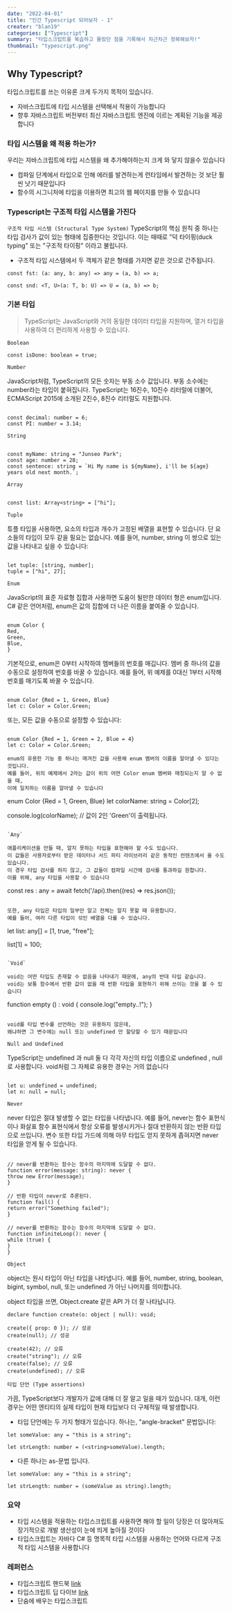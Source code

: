 ```yaml
---
date: "2022-04-01"
title: "인간 Typescript 되어보자 - 1"
creater: "blan19"
categories: ["Typescript"]
summary: "타입스크립트를 복습하고 몰랐던 점을 기록해서 차근차근 정복해보자!"
thumbnail: "typescript.png"
---
```


## Why Typescript?

타입스크립트를 쓰는 이유론 크게 두가지 목적이 있습니다.

- 자바스크립트에 타입 시스템을 선택해서 적용이 가능합니다
- 향후 자바스크립트 버전부터 최신 자바스크립트 엔진에 이르는 계획된 기능을 제공합니다

### 타입 시스템을 왜 적용 하는가?

우리는 자바스크립트에 타입 시스템을 왜 추가해야하는지 크게 와 닿지 않을수 있습니다

- 컴파일 단계에서 타입으로 인해 에러를 발견하는게 런타임에서 발견하는 것 보단 훨씬 낫기 때문입니다
- 함수의 시그니처에 타입을 이용하면 최고의 웹 페이지를 만들 수 있습니다

### Typescript는 구조적 타입 시스템을 가진다

`구조적 타입 시스템 (Structural Type System)`
TypeScript의 핵심 원칙 중 하나는 타입 검사가 값이 있는 형태에 집중한다는 것입니다. 이는 때때로 "덕 타이핑(duck typing" 또는 "구조적 타이핑" 이라고 불립니다.

- 구조적 타입 시스템에서 두 객체가 같은 형태를 가지면 같은 것으로 간주됩니다.

```
const fst: (a: any, b: any) => any = (a, b) => a;

const snd: <T, U>(a: T, b: U) => U = (a, b) => b;
```

### 기본 타입

> TypeScript는 JavaScript와 거의 동일한 데이터 타입을 지원하며, 열거 타입을 사용하여 더 편리하게 사용할 수 있습니다.

`Boolean`

```
const isDone: boolean = true;
```

`Number`

JavaScript처럼, TypeScript의 모든 숫자는 부동 소수 값입니다. 부동 소수에는 number라는 타입이 붙혀집니다.
TypeScript는 16진수, 10진수 리터럴에 더불어, ECMAScript 2015에 소개된 2진수, 8진수 리터럴도 지원합니다.

```

const decimal: number = 6;
const PI: number = 3.14;

```

`String`

```

const myName: string = "Junseo Park";
const age: number = 28;
const sentence: string = `Hi My name is ${myName}, i'll be ${age} years old next month.`;

```

`Array`

```

const list: Array<string> = ["hi"];

```

`Tuple`

튜플 타입을 사용하면, 요소의 타입과 개수가 고정된 배열을 표현할 수 있습니다.
단 요소들의 타입이 모두 같을 필요는 없습니다.
예를 들어, number, string 이 쌍으로 있는 값을 나타내고 싶을 수 있습니다:

```

let tuple: [string, number];
tuple = ["hi", 27];

```

`Enum`

JavaScript의 표준 자료형 집합과 사용하면 도움이 될만한 데이터 형은 enum입니다.
C# 같은 언어처럼, enum은 값의 집합에 더 나은 이름을 붙여줄 수 있습니다.

```

enum Color {
Red,
Green,
Blue,
}

```

기본적으로, enum은 0부터 시작하여 멤버들의 번호를 매깁니다.
멤버 중 하나의 값을 수동으로 설정하여 번호를 바꿀 수 있습니다.
예를 들어, 위 예제를 0대신 1부터 시작해 번호를 매기도록 바꿀 수 있습니다.

```

enum Color {Red = 1, Green, Blue}
let c: Color = Color.Green;

```

또는, 모든 값을 수동으로 설정할 수 있습니다:

```

enum Color {Red = 1, Green = 2, Blue = 4}
let c: Color = Color.Green;

enum의 유용한 기능 중 하나는 매겨진 값을 사용해 enum 멤버의 이름을 알아낼 수 있다는 것입니다.
예를 들어, 위의 예제에서 2라는 값이 위의 어떤 Color enum 멤버와 매칭되는지 알 수 없을 때,
이에 일치하는 이름을 알아낼 수 있습니다

```

enum Color {Red = 1, Green, Blue}
let colorName: string = Color[2];

console.log(colorName); // 값이 2인 'Green'이 출력됩니다.

```

`Any`

애플리케이션을 만들 때, 알지 못하는 타입을 표현해야 할 수도 있습니다.
이 값들은 사용자로부터 받은 데이터나 서드 파티 라이브러리 같은 동적인 컨텐츠에서 올 수도 있습니다.
이 경우 타입 검사를 하지 않고, 그 값들이 컴파일 시간에 검사를 통과하길 원합니다.
이를 위해, any 타입을 사용할 수 있습니다

```

const res : any = await fetch('/api).then((res) => res.json());

```

또한, any 타입은 타입의 일부만 알고 전체는 알지 못할 때 유용합니다.
예를 들어, 여러 다른 타입이 섞인 배열을 다룰 수 있습니다.

```

let list: any[] = [1, true, "free"];

list[1] = 100;

```

`Void`

void는 어떤 타입도 존재할 수 없음을 나타내기 때문에, any의 반대 타입 같습니다.
void는 보통 함수에서 반환 값이 없을 때 반환 타입을 표현하기 위해 쓰이는 것을 볼 수 있습니다

```

function empty () : void {
console.log("empty..!");
}

```

void를 타입 변수를 선언하는 것은 유용하지 않은데,
왜냐하면 그 변수에는 null 또는 undefined 만 할당할 수 있기 때문입니다

```

`Null and Undefined`

TypeScript는 undefined 과 null 둘 다 각각 자신의 타입 이름으로 undefined , null로 사용합니다.
void처럼 그 자체로 유용한 경우는 거의 없습니다

```

let u: undefined = undefined;
let n: null = null;

```

`Never`

never 타입은 절대 발생할 수 없는 타입을 나타냅니다.
예를 들어, never는 함수 표현식이나 화살표 함수 표현식에서 항상 오류를 발생시키거나
절대 반환하지 않는 반환 타입으로 쓰입니다. 변수 또한 타입 가드에 의해 아무 타입도 얻지 못하게 좁혀지면
never 타입을 얻게 될 수 있습니다.

```

// never를 반환하는 함수는 함수의 마지막에 도달할 수 없다.
function error(message: string): never {
throw new Error(message);
}

// 반환 타입이 never로 추론된다.
function fail() {
return error("Something failed");
}

// never를 반환하는 함수는 함수의 마지막에 도달할 수 없다.
function infiniteLoop(): never {
while (true) {
}
}

```

`Object`

object는 원시 타입이 아닌 타입을 나타냅니다. 예를 들어, number, string, boolean, bigint, symbol, null, 또는 undefined 가 아닌 나머지를 의미합니다.

object 타입을 쓰면, Object.create 같은 API 가 더 잘 나타납니다.

```
declare function create(o: object | null): void;

create({ prop: 0 }); // 성공
create(null); // 성공

create(42); // 오류
create("string"); // 오류
create(false); // 오류
create(undefined); // 오류
```

`타입 단언 (Type assertions)`

가끔, TypeScript보다 개발자가 값에 대해 더 잘 알고 일을 때가 있습니다. 대개, 이런 경우는 어떤 엔티티의 실제 타입이 현재 타입보다 더 구체적일 때 발생합니다.

- 타입 단언에는 두 가지 형태가 있습니다. 하나는, "angle-bracket" 문법입니다:

```
let someValue: any = "this is a string";

let strLength: number = (<string>someValue).length;
```

- 다른 하나는 as-문법 입니다.

```
let someValue: any = "this is a string";

let strLength: number = (someValue as string).length;
```

### 요약

- 타입 시스템을 적용하는 타입스크립트를 사용하면 해야 할 일이 당장은 더 많아져도 장기적으로 개발 생산성이 눈에 띄게 높아질 것이다
- 타입스크립트는 자바다 C# 등 명목적 타입 시스템을 사용하는 언어와 다르게 구조적 타입 시스템을 사용합니다

### 레퍼런스

- 타입스크립트 핸드북 [link](https://typescript-kr.github.io/)
- 타입스크립트 딥 다이브 [link](https://radlohead.gitbook.io/typescript-deep-dive/)
- 단숨에 배우는 타입스크립트
